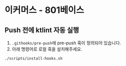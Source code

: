 # 이커머스 - 801베이스

## Push 전에 ktlint 자동 실행

1. `.githooks/pre-push`에 pre-push 훅이 정의되어 있습니다.
2. 아래 명령어로 로컬 훅을 설치해주세요.

```bash
./scripts/install-hooks.sh
```